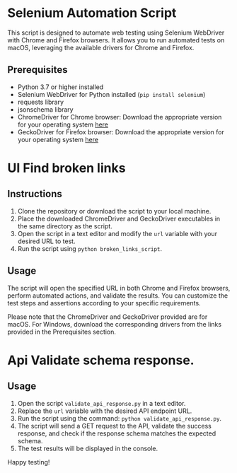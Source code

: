 # Selenium Automation Script

This script is designed to automate web testing using Selenium WebDriver with Chrome and Firefox browsers. It allows you to run automated tests on macOS, leveraging the available drivers for Chrome and Firefox.

## Prerequisites

- Python 3.7 or higher installed
- Selenium WebDriver for Python installed (`pip install selenium`)
- requests library
- jsonschema library
- ChromeDriver for Chrome browser: Download the appropriate version for your operating system [here](https://sites.google.com/a/chromium.org/chromedriver/downloads)
- GeckoDriver for Firefox browser: Download the appropriate version for your operating system [here](https://github.com/mozilla/geckodriver/releases)

#  UI Find broken links

## Instructions
1. Clone the repository or download the script to your local machine.
2. Place the downloaded ChromeDriver and GeckoDriver executables in the same directory as the script.
3. Open the script in a text editor and modify the `url` variable with your desired URL to test.
4. Run the script using `python broken_links_script`.

## Usage
The script will open the specified URL in both Chrome and Firefox browsers, perform automated actions, and validate the results. You can customize the test steps and assertions according to your specific requirements.

Please note that the ChromeDriver and GeckoDriver provided are for macOS. For Windows, download the corresponding drivers from the links provided in the Prerequisites section.

# Api Validate schema response.

## Usage
1. Open the script `validate_api_response.py` in a text editor.
2. Replace the `url` variable with the desired API endpoint URL.
3. Run the script using the command: `python validate_api_response.py`.
4. The script will send a GET request to the API, validate the success response, and check if the response schema matches the expected schema.
5. The test results will be displayed in the console.


Happy testing!
